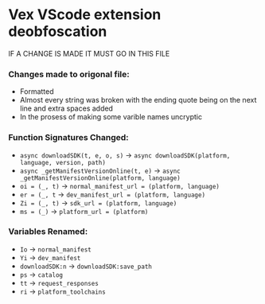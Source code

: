 # Vex VScode extension deobfoscation

IF A CHANGE IS MADE IT MUST GO IN THIS FILE

### Changes made to origonal file:

* Formatted
* Almost every string was broken with the ending quote being on the next line and extra spaces added
* In the prosess of making some varible names uncryptic

### Function Signatures Changed:

* `async downloadSDK(t, e, o, s)` -> `async downloadSDK(platform, language, version, path)`
* `async _getManifestVersionOnline(t, e)` -> `async _getManifestVersionOnline(platform, language)`
* `oi = (_, t)` -> `normal_manifest_url = (platform, language)`
* `er = (_, t` -> `dev_manifest_url = (platform, language)`
* `Zi = (_, t)` -> `sdk_url = (platform, language)`
* `ms = (_)` -> `platform_url = (platform)`

### Variables Renamed:

* `Io` -> `normal_manifest`
* `Yi` -> `dev_manifest`
* `downloadSDK:n` -> `downloadSDK:save_path`
* `ps` -> `catalog`
* `tt` -> `request_responses`
* `ri` -> `platform_toolchains`